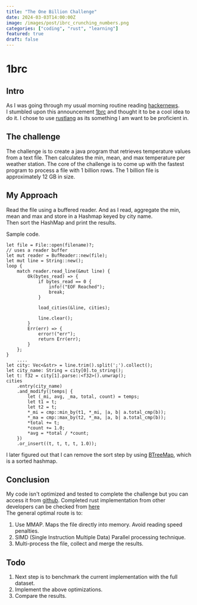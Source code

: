 ```yaml
---
title: "The One Billion Challenge"
date: 2024-03-03T14:00:00Z
image: /images/post/ibrc_crunching_numbers.png
categories: ["coding", "rust", "learning"]
featured: true
draft: false
---
```

# 1brc

## Intro

As I was going through my usual morning routine reading [hackernews](https://news.ycombinator.com/).  
I stumbled upon this announcement [1brc](https://www.morling.dev/blog/one-billion-row-challenge/) and thought it to be a cool idea to do it. I chose to use [rustlang](https://www.rust-lang.org) as its something I am want to be proficient in.

## The challenge

The challenge is to create a java program that retrieves temperature values from a text file. Then calculates the min, mean, and max temperature per weather station. The core of the challenge is to come up with the fastest program to process a file with 1 billion rows. The 1 billion file is approximately 12 GB in size.

## My Approach

Read the file using a buffered reader. And as I read, aggregate the min, mean and max and store in a Hashmap keyed by city name.  
Then sort the HashMap and print the results.

Sample code.

```
let file = File::open(filename)?;
// uses a reader buffer
let mut reader = BufReader::new(file);
let mut line = String::new();
loop {
    match reader.read_line(&mut line) {
        Ok(bytes_read) => {
            if bytes_read == 0 {
                info!("EOF Reached");
                break;
            }

            load_cities(&line, cities);

            line.clear();
        }
        Err(err) => {
            error!("err");
            return Err(err);
        }
    };
}
    ....
let city: Vec<&str> = line.trim().split(';').collect();
let city_name: String = city[0].to_string();
let t: f32 = city[1].parse::<f32>().unwrap();
cities
    .entry(city_name)
    .and_modify(|temps| {
        let (_mi, avg, _ma, total, count) = temps;
        let t1 = t;
        let t2 = t;
        *_mi = cmp::min_by(t1, *_mi, |a, b| a.total_cmp(b));
        *_ma = cmp::max_by(t2, *_ma, |a, b| a.total_cmp(b));
        *total += t;
        *count += 1.0;
        *avg = *total / *count;
    })
    .or_insert((t, t, t, t, 1.0));

```

I later figured out that I can remove the sort step by using [BTreeMap](https://doc.rust-lang.org/std/collections/struct.BTreeMap.html), which is a sorted hashmap.

## Conclusion

My code isn't optimized and tested to complete the challenge but you can access it from [github](https://github.com/denniswambua/rusty_1brc). 
Completed rust implementation from other developers can be checked from [here](https://github.com/gunnarmorling/1brc/discussions)  
The general optimal route is to:

1.  Use MMAP. Maps the file directly into memory. Avoid reading speed penalties.
2.  SIMD (Single Instruction Multiple Data) Parallel processing technique.  
3.  Multi-process the file, collect and merge the results.

## Todo
1. Next step is to benchmark the current implementation with the full dataset.
2. Implement the above optimizations.
3. Compare the results.
